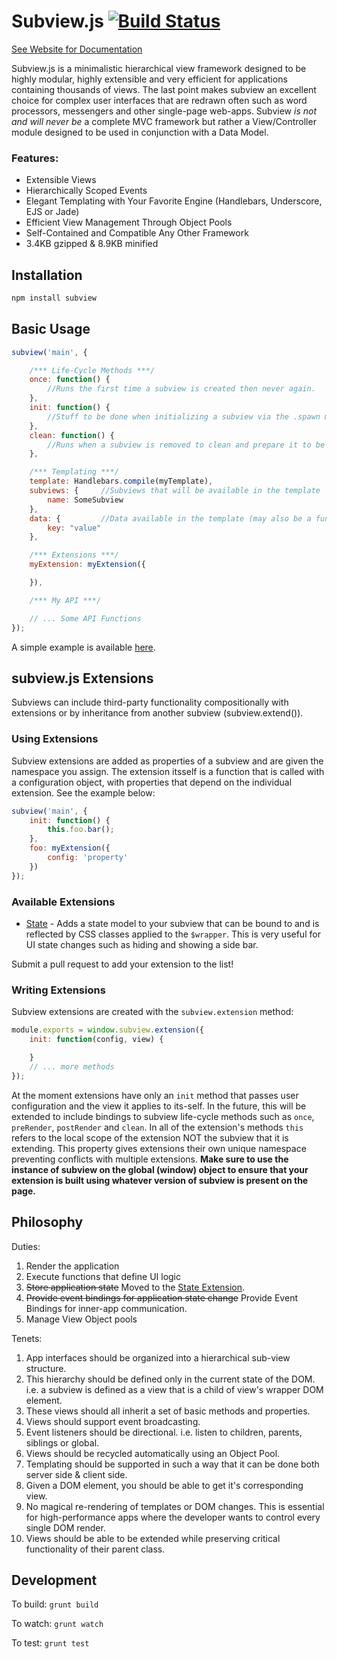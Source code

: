 Subview.js [![Build Status](https://travis-ci.org/bpeacock/subview.js.svg?branch=master)](https://travis-ci.org/bpeacock/subview.js)
==================================

[See Website for Documentation](http://subviewjs.com/)

Subview.js is a minimalistic hierarchical view framework designed to be highly modular, highly extensible and very efficient for applications containing thousands of views.  The last point makes subview an excellent choice for complex user interfaces that are redrawn often such as word processors, messengers and other single-page web-apps.  Subview *is not and will never be* a complete MVC framework but rather a View/Controller module designed to be used in conjunction with a Data Model.

### Features:
- Extensible Views
- Hierarchically Scoped Events
- Elegant Templating with Your Favorite Engine (Handlebars, Underscore, EJS or Jade)
- Efficient View Management Through Object Pools
- Self-Contained and Compatible Any Other Framework
- 3.4KB gzipped & 8.9KB minified


Installation
------------

```bash
npm install subview
```

Basic Usage
-----------

```javascript
subview('main', {

    /*** Life-Cycle Methods ***/
    once: function() {
        //Runs the first time a subview is created then never again.
    },
    init: function() {
        //Stuff to be done when initializing a subview via the .spawn method
    },
    clean: function() {
        //Runs when a subview is removed to clean and prepare it to be reused
    },

    /*** Templating ***/
    template: Handlebars.compile(myTemplate),
    subviews: {     //Subviews that will be available in the template
        name: SomeSubview
    },
    data: {         //Data available in the template (may also be a function)
        key: "value"
    },

    /*** Extensions ***/
    myExtension: myExtension({

    }),

    /*** My API ***/

    // ... Some API Functions
});
```

A simple example is available [here](examples).


subview.js Extensions
---------------------

Subviews can include third-party functionality compositionally with extensions or by inheritance from another subview (subview.extend()). 

### Using Extensions

Subview extensions are added as properties of a subview and are given the namespace you assign. The extension itsself is a function that is called with a configuration object, with properties that depend on the individual extension. See the example below:

```javascript
subview('main', {
    init: function() {
        this.foo.bar();
    },
    foo: myExtension({
        config: 'property'
    })
});
```


### Available Extensions

- [State](https://github.com/bpeacock/subview-state.js) - Adds a state model to your subview that can be bound to and is reflected by CSS classes applied to the `$wrapper`. This is very useful for UI state changes such as hiding and showing a side bar.

Submit a pull request to add your extension to the list!


### Writing Extensions

Subview extensions are created with the `subview.extension` method:

```javascript
module.exports = window.subview.extension({
    init: function(config, view) {

    }
    // ... more methods
});
```

At the moment extensions have only an `init` method that passes user configuration and the view it applies to its-self.  In the future, this will be extended to include bindings to subview life-cycle methods such as `once`, `preRender`, `postRender` and `clean`.  In all of the extension's methods `this` refers to the local scope of the extension NOT the subview that it is extending. This property gives extensions their own unique namespace preventing conflicts with multiple extensions. **Make sure to use the instance of subview on the global (window) object to ensure that your extension is built using whatever version of subview is present on the page.**


Philosophy
----------

Duties:

1. Render the application
2. Execute functions that define UI logic
3. ~~Store application state~~ Moved to the [State Extension](https://github.com/bpeacock/subview-state.js).
4. ~~Provide event bindings for application state change~~ Provide Event Bindings for inner-app communication.
5. Manage View Object pools

Tenets: 

1. App interfaces should be organized into a hierarchical sub-view structure.
2. This hierarchy should be defined only in the current state of the DOM.  i.e. a subview is defined as a view that is a child of view's wrapper DOM element.
3. These views should all inherit a set of basic methods and properties.
4. Views should support event broadcasting.
5. Event listeners should be directional. i.e. listen to children, parents, siblings or global.
6. Views should be recycled automatically using an Object Pool.
7. Templating should be supported in such a way that it can be done both server side & client side.
8. Given a DOM element, you should be able to get it's corresponding view.
9. No magical re-rendering of templates or DOM changes.  This is essential for high-performance apps where the developer wants to control every single DOM render.
10. Views should be able to be extended while preserving critical functionality of their parent class.


Development
-----------

To build: `grunt build`

To watch: `grunt watch`

To test: `grunt test`


